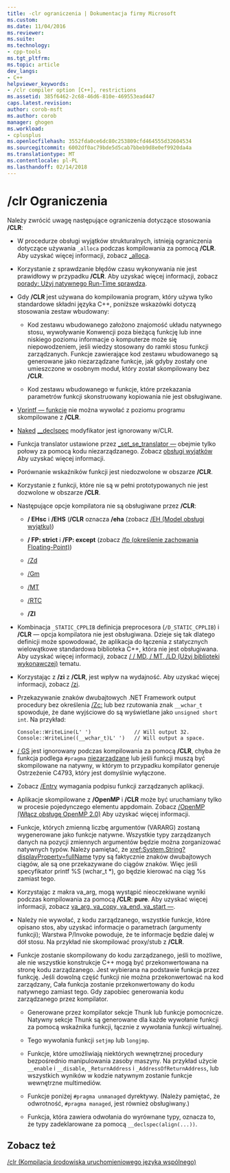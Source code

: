 ```yaml
---
title: -clr ograniczenia | Dokumentacja firmy Microsoft
ms.custom: 
ms.date: 11/04/2016
ms.reviewer: 
ms.suite: 
ms.technology:
- cpp-tools
ms.tgt_pltfrm: 
ms.topic: article
dev_langs:
- C++
helpviewer_keywords:
- /clr compiler option [C++], restrictions
ms.assetid: 385f6462-2c68-46d6-810e-469553ead447
caps.latest.revision: 
author: corob-msft
ms.author: corob
manager: ghogen
ms.workload:
- cplusplus
ms.openlocfilehash: 3552fda0ce6dc80c253809cfd464555d32604534
ms.sourcegitcommit: 6002df0ac79bde5d5cab7bbeb9d8e0ef9920da4a
ms.translationtype: MT
ms.contentlocale: pl-PL
ms.lasthandoff: 02/14/2018
---
```

# <a name="clr-restrictions"></a>/clr Ograniczenia
Należy zwrócić uwagę następujące ograniczenia dotyczące stosowania **/CLR**:  
  
-   W procedurze obsługi wyjątków strukturalnych, istnieją ograniczenia dotyczące używania `_alloca` podczas kompilowania za pomocą **/CLR**. Aby uzyskać więcej informacji, zobacz [_alloca](../../c-runtime-library/reference/alloca.md).  
  
-   Korzystanie z sprawdzanie błędów czasu wykonywania nie jest prawidłowy w przypadku **/CLR**. Aby uzyskać więcej informacji, zobacz [porady: Użyj natywnego Run-Time sprawdza](/visualstudio/debugger/how-to-use-native-run-time-checks).  
  
-   Gdy **/CLR** jest używana do kompilowania program, który używa tylko standardowe składni języka C++, poniższe wskazówki dotyczą stosowania zestaw wbudowany:  
  
    -   Kod zestawu wbudowanego założono znajomość układu natywnego stosu, wywoływanie Konwencji poza bieżącą funkcję lub inne niskiego poziomu informacje o komputerze może się niepowodzeniem, jeśli wiedzy stosowany do ramki stosu funkcji zarządzanych. Funkcje zawierające kod zestawu wbudowanego są generowane jako niezarządzane funkcje, jak gdyby zostały one umieszczone w osobnym moduł, który został skompilowany bez **/CLR**.  
  
    -   Kod zestawu wbudowanego w funkcje, które przekazania parametrów funkcji skonstruowany kopiowania nie jest obsługiwane.  
  
-   [Vprintf — funkcje](../../c-runtime-library/vprintf-functions.md) nie można wywołać z poziomu programu skompilowane z **/CLR**.  
  
-   [Naked](../../cpp/naked-cpp.md) [__declspec](../../cpp/declspec.md) modyfikator jest ignorowany w/CLR.  
  
-   Funkcja translator ustawione przez [_set_se_translator —](../../c-runtime-library/reference/set-se-translator.md) obejmie tylko połowy za pomocą kodu niezarządzanego. Zobacz [obsługi wyjątków](../../windows/exception-handling-cpp-component-extensions.md) Aby uzyskać więcej informacji.  
  
-   Porównanie wskaźników funkcji jest niedozwolone w obszarze **/CLR**.  
  
-   Korzystanie z funkcji, które nie są w pełni prototypowanych nie jest dozwolone w obszarze **/CLR**.  
  
-   Następujące opcje kompilatora nie są obsługiwane przez **/CLR**:  
  
    -   **/ EHsc** i **/EHS** (**/CLR** oznacza **/eha** (zobacz [/EH (Model obsługi wyjątku)](../../build/reference/eh-exception-handling-model.md))  
  
    -   **/ FP: strict** i **/FP: except** (zobacz [/fp (określenie zachowania Floating-Point)](../../build/reference/fp-specify-floating-point-behavior.md))  
  
    -   [/Zd](../../build/reference/z7-zi-zi-debug-information-format.md)  
  
    -   [/Gm](../../build/reference/gm-enable-minimal-rebuild.md)  
  
    -   [/MT](../../build/reference/md-mt-ld-use-run-time-library.md)  
  
    -   [/RTC](../../build/reference/rtc-run-time-error-checks.md)  
  
    -   **/ZI**  
  
-   Kombinacja `_STATIC_CPPLIB` definicja preprocesora (`/D_STATIC_CPPLIB`) i **/CLR** — opcja kompilatora nie jest obsługiwana. Dzieje się tak dlatego definicji może spowodować, że aplikacja do łączenia z statycznych wielowątkowe standardowa biblioteka C++, która nie jest obsługiwana. Aby uzyskać więcej informacji, zobacz [/ / MD, / MT, /LD (Użyj biblioteki wykonawczej)](../../build/reference/md-mt-ld-use-run-time-library.md) tematu.  
  
-   Korzystając z **/zi** z **/CLR**, jest wpływ na wydajność. Aby uzyskać więcej informacji, zobacz [/zi](../../build/reference/z7-zi-zi-debug-information-format.md).  
  
-   Przekazywanie znaków dwubajtowych .NET Framework output procedury bez określenia [/Zc:](../../build/reference/zc-wchar-t-wchar-t-is-native-type.md) lub bez rzutowania znak `__wchar_t` spowoduje, że dane wyjściowe do są wyświetlane jako `unsigned short int`. Na przykład:  
  
    ```  
    Console::WriteLine(L' ')              // Will output 32.  
    Console::WriteLine((__wchar_t)L' ')   // Will output a space.  
    ```  
  
-   [/ GS](../../build/reference/gs-buffer-security-check.md) jest ignorowany podczas kompilowania za pomocą **/CLR**, chyba że funkcja podlega `#pragma` [niezarządzane](../../preprocessor/managed-unmanaged.md) lub jeśli funkcji muszą być skompilowane na natywny, w którym to przypadku kompilator generuje Ostrzeżenie C4793, który jest domyślnie wyłączone.  
  
-   Zobacz [/Entry](../../build/reference/entry-entry-point-symbol.md) wymagania podpisu funkcji zarządzanych aplikacji.  
  
-   Aplikacje skompilowane z **/OpenMP** i **/CLR** może być uruchamiany tylko w procesie pojedynczego elementu appdomain.  Zobacz [/OpenMP (Włącz obsługę OpenMP 2.0)](../../build/reference/openmp-enable-openmp-2-0-support.md) Aby uzyskać więcej informacji.  
  
-   Funkcje, których zmienną liczbę argumentów (VARARG) zostaną wygenerowane jako funkcje natywne. Wszystkie typy zarządzanych danych na pozycji zmiennych argumentów będzie można zorganizować natywnych typów. Należy pamiętać, że <xref:System.String?displayProperty=fullName> typy są faktycznie znaków dwubajtowych ciągów, ale są one przekazywane do ciągów znaków. Więc jeśli specyfikator printf %S (wchar_t *), go będzie kierować na ciąg %s zamiast tego.  
  
-   Korzystając z makra va_arg, mogą wystąpić nieoczekiwane wyniki podczas kompilowania za pomocą **/CLR: pure**.  Aby uzyskać więcej informacji, zobacz [va_arg, va_copy, va_end, va_start —](../../c-runtime-library/reference/va-arg-va-copy-va-end-va-start.md).  
  
-   Należy nie wywołać, z kodu zarządzanego, wszystkie funkcje, które opisano stos, aby uzyskać informacje o parametrach (argumenty funkcji); Warstwa P/Invoke powoduje, że te informacje będzie dalej w dół stosu.  Na przykład nie skompilować proxy/stub z **/CLR**.  
  
-   Funkcje zostanie skompilowany do kodu zarządzanego, jeśli to możliwe, ale nie wszystkie konstrukcje C++ mogą być przekonwertowana na stronę kodu zarządzanego.  Jest wybierana na podstawie funkcja przez funkcję. Jeśli dowolną część funkcji nie można przekonwertować na kod zarządzany, Cała funkcja zostanie przekonwertowany do kodu natywnego zamiast tego. Gdy zapobiec generowania kodu zarządzanego przez kompilator.  
  
    -   Generowane przez kompilator sekcje Thunk lub funkcje pomocnicze. Natywny sekcje Thunk są generowane dla każde wywołanie funkcji za pomocą wskaźnika funkcji, łącznie z wywołania funkcji wirtualnej.  
  
    -   Tego wywołania funkcji `setjmp` lub `longjmp`.  
  
    -   Funkcje, które umożliwiają niektórych wewnętrznej procedury bezpośrednio manipulowania zasoby maszyny. Na przykład użycie `__enable` i `__disable`, `_ReturnAddress` i `_AddressOfReturnAddress`, lub wszystkich wyników w kodzie natywnym zostanie funkcje wewnętrzne multimediów.  
  
    -   Funkcje poniżej `#pragma unmanaged` dyrektywy. (Należy pamiętać, że odwrotność, `#pragma managed`, jest również obsługiwany.)  
  
    -   Funkcja, która zawiera odwołania do wyrównane typy, oznacza to, że typy zadeklarowane za pomocą `__declspec(align(...))`.  
  
## <a name="see-also"></a>Zobacz też  
 [/clr (Kompilacja środowiska uruchomieniowego języka wspólnego)](../../build/reference/clr-common-language-runtime-compilation.md)